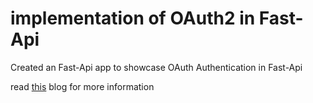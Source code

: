 # implementation of OAuth2 in Fast-Api
Created an Fast-Api app to showcase OAuth Authentication in Fast-Api

read [this](https://drive.google.com/file/d/1Ks9-EBh9Txol46XwzvaKsqppyCiGPeMr/view?usp=sharing) blog for more information
